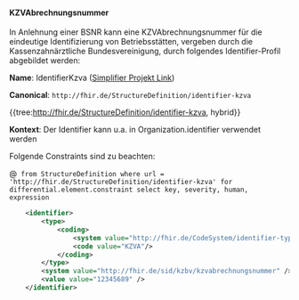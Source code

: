 #### KZVAbrechnungsnummer

In Anlehnung einer BSNR kann eine KZVAbrechnungsnummer für die eindeutige Identifizierung von Betriebsstätten, vergeben durch die Kassenzahnärztliche Bundesvereinigung, durch folgendes Identifier-Profil abgebildet werden: 

**Name**: IdentifierKzva ([Simplifier Projekt Link](https://simplifier.net/resolve?canonical=http://fhir.de/StructureDefinition/identifier-kzva&scope=de.basisprofil.r4@1.5.0))

**Canonical**: `http://fhir.de/StructureDefinition/identifier-kzva`

{{tree:http://fhir.de/StructureDefinition/identifier-kzva, hybrid}}

**Kontext**: Der Identifier kann u.a. in Organization.identifier verwendet werden

Folgende Constraints sind zu beachten:

@``` from StructureDefinition where url = 'http://fhir.de/StructureDefinition/identifier-kzva' for differential.element.constraint select key, severity, human, expression```

```xml
    <identifier>
        <type>
            <coding>
                <system value="http://fhir.de/CodeSystem/identifier-type-de-basis"/>
                <code value="KZVA"/>
            </coding>
        </type>
        <system value="http://fhir.de/sid/kzbv/kzvabrechnungsnummer" />
        <value value="12345689" />
    </identifier>
```